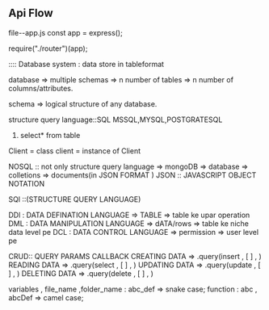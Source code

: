## Api Flow

file--app.js
const app = express();

require("./router")(app);






:::: Database system :
 data store in tableformat 

 database => multiple schemas =>  n number of  tables =>  n number of columns/attributes.

 schema => logical structure of any database.


structure query language::SQL
MSSQL,MYSQL,POSTGRATESQL
1. select* from table 



Client = class
client = instance of Client


NOSQL :: not only structure query language
=> mongoDB => database => colletions => documents(in JSON FORMAT )
JSON :: JAVASCRIPT OBJECT NOTATION 


SQl ::(STRUCTURE QUERY LANGUAGE)

DDl : DATA DEFINATION LANGUAGE          => TABLE        => table ke upar operation
DML : DATA MANIPULATION LANGUAGE        => dATA/rows    => table ke niche data level pe 
DCL  : DATA CONTROL LANGUAGE            => permission   => user level pe


CRUD::
                        QUERY       PARAMS          CALLBACK
CREATING DATA => .query(insert ,   [        ] ,             )
READING DATA  => .query(select ,   [        ] ,             )
UPDATING DATA => .query(update ,   [        ] ,             )
DELETING DATA => .query(delete ,   [        ] ,             )

variables , file_name ,folder_name : abc_def => snake case;
function : abc , abcDef => camel case;  